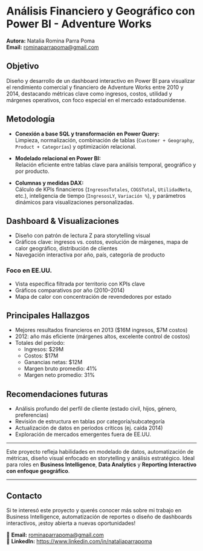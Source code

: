 # Análisis Financiero y Geográfico con Power BI - Adventure Works

**Autora:** Natalia Romina Parra Poma  
**Email:** rominaparrapoma@gmail.com  

## Objetivo

Diseño y desarrollo de un dashboard interactivo en Power BI para visualizar el rendimiento comercial y financiero de Adventure Works entre 2010 y 2014, destacando métricas clave como ingresos, costos, utilidad y márgenes operativos, con foco especial en el mercado estadounidense.

## Metodología

- **Conexión a base SQL y transformación en Power Query:**  
  Limpieza, normalización, combinación de tablas (`Customer + Geography`, `Product + Categorías`) y optimización relacional.

- **Modelado relacional en Power BI:**  
  Relación eficiente entre tablas clave para análisis temporal, geográfico y por producto.

- **Columnas y medidas DAX:**  
  Cálculo de KPIs financieros (`IngresosTotales`, `COGSTotal`, `UtilidadNeta`, etc.), inteligencia de tiempo (`IngresosLY`, `Variación %`), y parámetros dinámicos para visualizaciones personalizadas.

## Dashboard & Visualizaciones

- Diseño con patrón de lectura Z para storytelling visual  
- Gráficos clave: ingresos vs. costos, evolución de márgenes, mapa de calor geográfico, distribución de clientes  
- Navegación interactiva por año, país, categoría de producto

### Foco en EE.UU.

- Vista específica filtrada por territorio con KPIs clave  
- Gráficos comparativos por año (2010–2014)  
- Mapa de calor con concentración de revendedores por estado

## Principales Hallazgos

- Mejores resultados financieros en 2013 ($16M ingresos, $7M costos)  
- 2012: año más eficiente (márgenes altos, excelente control de costos)  
- Totales del período:  
  - Ingresos: $29M  
  - Costos: $17M  
  - Ganancias netas: $12M  
  - Margen bruto promedio: 41%  
  - Margen neto promedio: 31%

## Recomendaciones futuras

- Análisis profundo del perfil de cliente (estado civil, hijos, género, preferencias)  
- Revisión de estructura en tablas por categoría/subcategoría  
- Actualización de datos en períodos críticos (ej. caída 2014)  
- Exploración de mercados emergentes fuera de EE.UU.

---

Este proyecto refleja habilidades en modelado de datos, automatización de métricas, diseño visual enfocado en storytelling y análisis estratégico. Ideal para roles en **Business Intelligence**, **Data Analytics** y **Reporting Interactivo con enfoque geográfico**.

---

## Contacto

Si te interesó este proyecto y querés conocer más sobre mi trabajo en Business Intelligence, automatización de reportes o diseño de dashboards interactivos, ¡estoy abierta a nuevas oportunidades!

📧 **Email:** rominaparrapoma@gmail.com  
🔗 **LinkedIn:** https://www.linkedin.com/in/nataliaparrapoma
